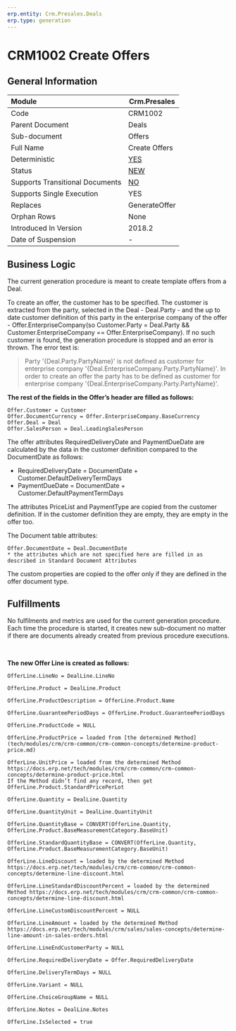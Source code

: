 ```yaml
---
erp.entity: Crm.Presales.Deals
erp.type: generation
---
```


# CRM1002 Create Offers

## General Information

| Module                          | Crm.Presales                                                 |
| :------------------------------ | ------------------------------------------------------------ |
| Code                            | CRM1002                                                      |
| Parent Document                 | Deals                                                        |
| Sub-document                    | Offers                                                       |
| Full Name                       | Create Offers                                                |
| Deterministic                   | [YES](xref:document-generation-and-transitional-documents)   |
| Status                          | [NEW](xref:generation-procedures)                            |
| Supports Transitional Documents | [NO](xref:document-generation-and-transitional-documents)    |
| Supports Single Execution       | YES                                                          |
| Replaces                        | GenerateOffer                                                |
| Orphan Rows                     | None                                                         |
| Introduced In Version           | 2018.2                                                       |
| Date of Suspension              | -                                                            |

## Business Logic

The current generation procedure is meant to create template offers from a Deal.

To create an offer, the customer has to be specified. The customer is extracted from the party, selected in the Deal - Deal.Party - and the up to date customer definition of this party in the enterprise company of the offer - Offer.EnterpriseCompany(so Customer.Party = Deal.Party && Customer.EnterpriseCompany == Offer.EnterpriseCompany). If no such customer is found, the generation procedure is stopped and an error is thrown. The error text is:

> Party '{Deal.Party.PartyName}' is not defined as customer for enterprise company '{Deal.EnterpriseCompany.Party.PartyName}'. In order to create an offer the party has to be defined as customer for enterprise company '{Deal.EnterpriseCompany.Party.PartyName}'.

**The rest of the fields in the Offer’s header are filled as follows:**

```
Offer.Customer = Customer 
Offer.DocumentCurrency = Offer.EnterpriseCompany.BaseCurrency 
Offer.Deal = Deal 
Offer.SalesPerson = Deal.LeadingSalesPerson
```

The offer attributes RequiredDeliveryDate and PaymentDueDate are calculated by the data in the customer definition compared to the DocumentDate as follows:

- RequiredDeliveryDate = DocumentDate + Customer.DefaultDeliveryTermDays
- PaymentDueDate = DocumentDate + Customer.DefaultPaymentTermDays

The attributes PriceList and PaymentType are copied from the customer definition. If in the customer definition they are empty, they are empty in the offer too.

The Document table attributes:

```
Offer.DocumentDate = Deal.DocumentDate
* the attributes which are not specified here are filled in as described in Standard Document Attributes
```



The custom properties are copied to the offer only if they are defined in the offer document type.

## Fulfillments

No fulfilments and metrics are used for the current generation procedure. Each time the procedure is started, it creates new sub-document no matter if there are documents already created from previous procedure executions. 

<br/>

**The new Offer Line is created as follows:**

```
OfferLine.LineNo = DealLine.LineNo

OfferLine.Product = DealLine.Product

OfferLine.ProductDescription = OfferLine.Product.Name

OfferLine.GuaranteePeriodDays = OfferLine.Product.GuaranteePeriodDays

OfferLine.ProductCode = NULL

OfferLine.ProductPrice = loaded from [the determined Method](tech/modules/crm/crm-common/crm-common-concepts/determine-product-price.md)

OfferLine.UnitPrice = loaded from the determined Method https://docs.erp.net/tech/modules/crm/crm-common/crm-common-concepts/determine-product-price.html
If the Method didn’t find any record, then get OfferLine.Product.StandardPricePerLot

OfferLine.Quantity = DealLine.Quantity

OfferLine.QuantityUnit = DealLine.QuantityUnit

OfferLine.QuantityBase = CONVERT(OfferLine.Quantity, OfferLine.Product.BaseMeasurementCategory.BaseUnit)

OfferLine.StandardQuantityBase = CONVERT(OfferLine.Quantity, OfferLine.Product.BaseMeasurementCategory.BaseUnit)

OfferLine.LineDiscount = loaded by the determined Method https://docs.erp.net/tech/modules/crm/crm-common/crm-common-concepts/determine-line-discount.html

OfferLine.LineStandardDiscountPercent = loaded by the determined Method https://docs.erp.net/tech/modules/crm/crm-common/crm-common-concepts/determine-line-discount.html

OfferLine.LineCustomDiscountPercent = NULL

OfferLine.LineAmount = loaded by the determined Method https://docs.erp.net/tech/modules/crm/sales/sales-concepts/determine-line-amount-in-sales-orders.html 

OfferLine.LineEndCustomerParty = NULL

OfferLine.RequiredDeliveryDate = Offer.RequiredDeliveryDate

OfferLine.DeliveryTermDays = NULL

OfferLine.Variant = NULL

OfferLine.ChoiceGroupName = NULL

OfferLine.Notes = DealLine.Notes

OfferLine.IsSelected = true
```
